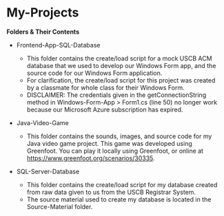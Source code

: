 # My-Projects
**Folders & Their Contents**
- Frontend-App-SQL-Database<br>
  - This folder contains the create/load script for a mock USCB ACM database that we used to develop our Windows Form app, and the source code for our Windows Form application.
  - For clarification, the create/load script for this project was created by a classmate for whole class for their Windows Form.
  - DISCLAIMER: The credentials given in the getConnectionString method in Windows-Form-App > Form1.cs (line 50) no longer work because our Microsoft Azure subscription has expired.
    
- Java-Video-Game<br>
  - This folder contains the sounds, images, and source code for my Java video game project. This game was developed using Greenfoot. You can play it locally using Greenfoot, or online at https://www.greenfoot.org/scenarios/30335.

- SQL-Server-Database<br>
  - This folder contains the create/load script for my database created from raw data given to us from the USCB Registrar System.
  - The source material used to create my database is located in the Source-Material folder.
